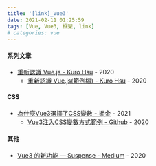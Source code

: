 ```yaml
---
title: '[link]_Vue3'
date: 2021-02-11 01:25:59
tags: [Vue, Vue3, 框架, link]
# categories: vue
---
```


#### 系列文章
  - [重新認識 Vue.js - Kuro Hsu](https://book.vue.tw/) - 2020
    - [重新認識 Vue.js(範例檔) - Kuro Hsu](https://github.com/kurotanshi/source-book-vue.js) - 2020


<!-- more -->
#### CSS
  - [為什麼Vue3選擇了CSS變數 - 掘金](https://juejin.cn/post/6916298446638940173) - 2021
    - [Vue3注入CSS變數方式範例 - Github](https://juejin.cn/post/6916298446638940173) - 2020

#### 其他
  - [Vue3 的新功能 — Suspense - Medium](https://medium.com/i-am-mike/vue-3-vue3-%E7%9A%84%E6%96%B0%E5%8A%9F%E8%83%BD-suspense-428e02254030) - 2020
